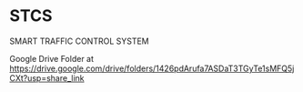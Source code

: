 # STCS
SMART TRAFFIC CONTROL SYSTEM

Google Drive Folder at
https://drive.google.com/drive/folders/1426pdArufa7ASDaT3TGyTe1sMFQ5jCXt?usp=share_link
